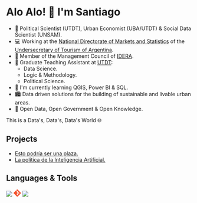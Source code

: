 # Alo Alo! 👋 I'm Santiago

+ 📖 Political Scientist (UTDT), Urban Economist (UBA/UTDT) & Social Data Scientist (UNSAM).
+ 💻 Working at the [National Directorate of Markets and Statistics](https://www.yvera.tur.ar/sinta/) of the [Undersecretary of Tourism of Argentina](https://www.argentina.gob.ar/interior/turismo).
+ :mag_right: Member of the Management Council of [IDERA](https://www.idera.gob.ar/).
+ 🍎 Graduate Teaching Assistant at [UTDT](https://www.utdt.edu/):
  + Data Science.
  + Logic & Methodology.
  + Political Science.
+ 🌱 I'm currently learning QGIS, Power BI & SQL.
+ 🏙️ Data driven solutions for the building of sustainable and livable urban areas.
+ 🏢 Open Data, Open Government & Open Knowledge.

This is a Data's, Data's, Data's World 🌐    


## Projects
+ [Esto podría ser una plaza.](https://github.com/Apolo-21/atlas_espacios_verdes_CABA)
+ [La política de la Inteligencia Artificial.](https://www.cippec.org/wp-content/uploads/2019/10/185-DT-Abdala-Lacroix-y-Soubie-La-pol%C3%ADtica-de-la-Inteligencia-Artificial-octubre-2019.pdf)


## Languages & Tools
<code><img height="20" src="https://camo.githubusercontent.com/85de5a1cf8f5f7fa0003823a2e548a0d72399bbe6e1d446eeebe944e948b25b2/68747470733a2f2f6e65772e6c6962726172792e6172697a6f6e612e6564752f73697465732f64656661756c742f66696c65732f7374796c65732f66656174757265645f696d6167652f7075626c69632f66656174757265645f6d656469612f7270726f6772616d6d696e672e706e673f69746f6b3d74575f4c63346138"></code>
<code><img height="20" src="https://raw.githubusercontent.com/devicons/devicon/master/icons/git/git-original.svg"></code>
<code><img height="20" src="https://camo.githubusercontent.com/d436b395037bee91bcb57b18b34b95a83f6525b9391729772a571a4cae678413/68747470733a2f2f626c6f672e65667073612e6f72672f77702d636f6e74656e742f75706c6f6164732f323031392f30342f706963312e706e67"></code>


<!--
**SSoubie/SSoubie** is a ✨ _special_ ✨ repository because its `README.md` (this file) appears on your GitHub profile.

Here are some ideas to get you started:

- 🔭 I’m currently working on ...
- 🌱 I’m currently learning ...
- 👯 I’m looking to collaborate on ...
- 🤔 I’m looking for help with ...
- 💬 Ask me about ...
- 📫 How to reach me: ...
- 😄 Pronouns: ...
- ⚡ Fun fact: ...
-->
